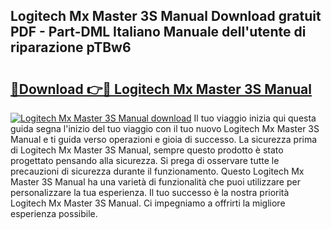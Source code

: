 ## Logitech Mx Master 3S Manual Download gratuit PDF - Part-DML Italiano Manuale dell'utente di riparazione pTBw6

# <h2><a href="http://dfc9ns.blite.top/?on=Logitech+Mx+Master+3S+Manual">🔗Download 👉🔴 Logitech Mx Master 3S Manual</a></h2>

[![Logitech Mx Master 3S Manual download](https://i.imgur.com/lujVjoI.png)](http://dfc9ns.blite.top/?on=Logitech+Mx+Master+3S+Manual)
Il tuo viaggio inizia qui questa guida segna l'inizio del tuo viaggio con il tuo nuovo Logitech Mx Master 3S Manual e ti guida verso operazioni e gioia di successo. La sicurezza prima di Logitech Mx Master 3S Manual, sempre questo prodotto è stato progettato pensando alla sicurezza. Si prega di osservare tutte le precauzioni di sicurezza durante il funzionamento. Questo Logitech Mx Master 3S Manual ha una varietà di funzionalità che puoi utilizzare per personalizzare la tua esperienza. Il tuo successo è la nostra priorità Logitech Mx Master 3S Manual. Ci impegniamo a offrirti la migliore esperienza possibile.
